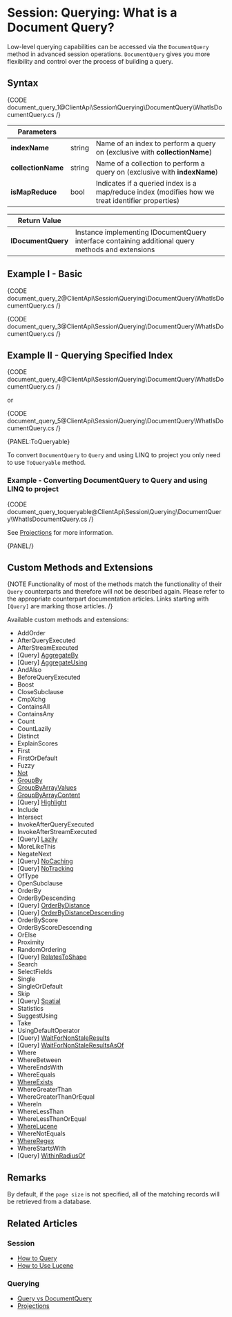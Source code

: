 # Session: Querying: What is a Document Query?

Low-level querying capabilities can be accessed via the `DocumentQuery` method in advanced session operations. `DocumentQuery` gives you more flexibility and control over the process of building a query.

## Syntax

{CODE document_query_1@ClientApi\Session\Querying\DocumentQuery\WhatIsDocumentQuery.cs /}

| Parameters | | |
| ------------- | ------------- | ----- |
| **indexName** | string | Name of an index to perform a query on (exclusive with **collectionName**)  |
| **collectionName** | string | Name of a collection to perform a query on (exclusive with **indexName**) |
| **isMapReduce** | bool | Indicates if a queried index is a map/reduce index (modifies how we treat identifier properties) |

| Return Value | |
| ------------- | ----- |
| **IDocumentQuery** | Instance implementing IDocumentQuery interface containing additional query methods and extensions |

## Example I - Basic

{CODE document_query_2@ClientApi\Session\Querying\DocumentQuery\WhatIsDocumentQuery.cs /}

{CODE document_query_3@ClientApi\Session\Querying\DocumentQuery\WhatIsDocumentQuery.cs /}

## Example II - Querying Specified Index

{CODE document_query_4@ClientApi\Session\Querying\DocumentQuery\WhatIsDocumentQuery.cs /}

or

{CODE document_query_5@ClientApi\Session\Querying\DocumentQuery\WhatIsDocumentQuery.cs /}

{PANEL:ToQueryable}

To convert `DocumentQuery` to `Query` and using LINQ to project you only need to use `ToQueryable` method.

### Example - Converting DocumentQuery to Query and using LINQ to project

{CODE document_query_toqueryable@ClientApi\Session\Querying\DocumentQuery\WhatIsDocumentQuery.cs /}

See [Projections](../../../../indexes/querying/projections) for more information.

{PANEL/}

## Custom Methods and Extensions

{NOTE Functionality of most of the methods match the functionality of their `Query` counterparts and therefore will not be described again. Please refer to the appropriate counterpart documentation articles. Links starting with `[Query]` are marking those articles. /}

Available custom methods and extensions:   

- AddOrder
- AfterQueryExecuted
- AfterStreamExecuted
- [Query] [AggregateBy](../../../../client-api/session/querying/how-to-perform-a-faceted-search)
- [Query] [AggregateUsing](../../../../client-api/session/querying/how-to-perform-a-faceted-search)
- AndAlso
- BeforeQueryExecuted
- Boost
- CloseSubclause
- CmpXchg
- ContainsAll
- ContainsAny
- Count
- CountLazily
- Distinct
- ExplainScores
- First
- FirstOrDefault
- Fuzzy
- [Not](../../../../client-api/session/querying/document-query/how-to-use-not-operator)
- [GroupBy](../../../../client-api/session/querying/how-to-perform-group-by-query)
- [GroupByArrayValues](../../../../client-api/session/querying/how-to-perform-group-by-query#by-array-values)
- [GroupByArrayContent](../../../../client-api/session/querying/how-to-perform-group-by-query#by-array-content)
- [Query] [Highlight](../../../../client-api/session/querying/how-to-use-highlighting)
- Include
- Intersect
- InvokeAfterQueryExecuted
- InvokeAfterStreamExecuted
- [Query] [Lazily](../../../../client-api/session/querying/how-to-perform-queries-lazily)
- MoreLikeThis
- NegateNext
- [Query] [NoCaching](../../../../client-api/session/querying/how-to-customize-query#nocaching)
- [Query] [NoTracking](../../../../client-api/session/querying/how-to-customize-query#notracking)
- OfType
- OpenSubclause
- OrderBy
- OrderByDescending
- [Query] [OrderByDistance](../../../../client-api/session/querying/how-to-query-a-spatial-index)
- [Query] [OrderByDistanceDescending](../../../../client-api/session/querying/how-to-query-a-spatial-index)
- OrderByScore
- OrderByScoreDescending
- OrElse
- Proximity
- RandomOrdering
- [Query] [RelatesToShape](../../../../client-api/session/querying/how-to-query-a-spatial-index)
- Search
- SelectFields
- Single
- SingleOrDefault
- Skip
- [Query] [Spatial](../../../../client-api/session/querying/how-to-query-a-spatial-index)
- Statistics
- SuggestUsing
- Take
- UsingDefaultOperator
- [Query] [WaitForNonStaleResults](../../../../client-api/session/querying/how-to-customize-query#waitfornonstaleresults)
- [Query] [WaitForNonStaleResultsAsOf](../../../../client-api/session/querying/how-to-customize-query#waitfornonstaleresultsasof)
- Where
- WhereBetween
- WhereEndsWith
- WhereEquals
- [WhereExists](../../../../client-api/session/querying/how-to-filter-by-field)
- WhereGreaterThan
- WhereGreaterThanOrEqual
- WhereIn
- WhereLessThan
- WhereLessThanOrEqual
- [WhereLucene](../../../../client-api/session/querying/document-query/how-to-use-lucene)
- WhereNotEquals
- [WhereRegex](../../../../client-api/session/querying/how-to-use-regex)
- WhereStartsWith
- [Query] [WithinRadiusOf](../../../../client-api/session/querying/how-to-query-a-spatial-index)

## Remarks

By default, if the `page size` is not specified, all of the matching records will be retrieved from a database.

## Related Articles

### Session

- [How to Query](../../../../client-api/session/querying/how-to-query)
- [How to Use Lucene](../../../../client-api/session/querying/document-query/how-to-use-lucene)

### Querying 

- [Query vs DocumentQuery](../../../../indexes/querying/query-vs-document-query)
- [Projections](../../../../indexes/querying/projections)
